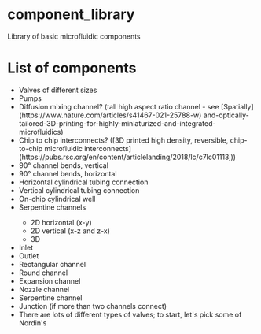 # component_library
Library of basic microfluidic components

# List of components

<ul>
  <li>Valves of different sizes</li>
  <li>Pumps</li>
  <li>Diffusion mixing channel? (tall high aspect ratio channel - see [Spatially](https://www.nature.com/articles/s41467-021-25788-w) and-optically-tailored-3D-printing-for-highly-miniaturized-and-integrated-microfluidics)</li>
  <li>Chip to chip interconnects? ([3D printed high density, reversible, chip-to-chip microfluidic interconnects](https://pubs.rsc.org/en/content/articlelanding/2018/lc/c7lc01113j))</li>
  <li>90° channel bends, vertical</li>
  <li>90° channel bends, horizontal</li>
  <li>Horizontal cylindrical tubing connection</li>
  <li>Vertical cylindrical tubing connection</li>
  <li>On-chip cylindrical well</li>
  <li>Serpentine channels </li>
  <ul>
      <li>2D horizontal (x-y)</li>
      <li>2D vertical (x-z and z-x)</li>
      <li>3D</li>
    </ul>
  <li>Inlet</li>
  <li>Outlet</li>
  <li>Rectangular channel</li>
  <li>Round channel</li>
  <li>Expansion channel</li>
  <li>Nozzle channel</li>
  <li>Serpentine channel</li>
  <li>Junction (if more than two channels connect)</li>
  <li>There are lots of different types of valves; to start, let's pick some of Nordin's</li>
</ul>
